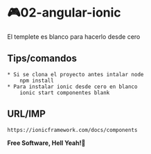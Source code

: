 # 🎮02-angular-ionic
El templete es blanco para hacerlo desde cero

## Tips/comandos
```
* Si se clona el proyecto antes intalar node
	npm install
* Para instalar ionic desde cero en blanco
	ionic start componentes blank

```

## URL/IMP
```
https://ionicframework.com/docs/components
```




**Free Software, Hell Yeah!🤘**
